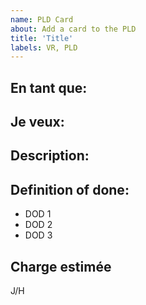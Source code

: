 ```yaml
---
name: PLD Card
about: Add a card to the PLD
title: 'Title'
labels: VR, PLD
---
```


## En tant que:


## Je veux:


## Description:


## Definition of done:
- DOD 1
- DOD 2
- DOD 3

## Charge estimée
 J/H